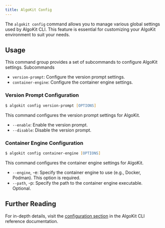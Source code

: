 ```yaml
---
title: AlgoKit Config
---
```


The `algokit config` command allows you to manage various global settings used by AlgoKit CLI. This feature is essential for customizing your AlgoKit environment to suit your needs.

## Usage

This command group provides a set of subcommands to configure AlgoKit settings.
Subcommands

- `version-prompt`: Configure the version prompt settings.
- `container-engine`: Configure the container engine settings.

### Version Prompt Configuration

```zsh
$ algokit config version-prompt [OPTIONS]
```

This command configures the version prompt settings for AlgoKit.

- `--enable`: Enable the version prompt.
- `--disable`: Disable the version prompt.

### Container Engine Configuration

```zsh
$ algokit config container-engine [OPTIONS]
```

This command configures the container engine settings for AlgoKit.

- `--engine`, -e: Specify the container engine to use (e.g., Docker, Podman). This option is required.
- `--path`, -p: Specify the path to the container engine executable. Optional.

## Further Reading

For in-depth details, visit the [configuration section](cli-reference#config) in the AlgoKit CLI reference documentation.